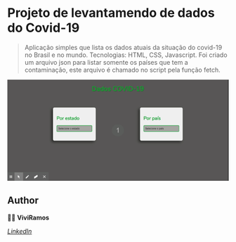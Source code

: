 # Projeto de levantamendo de dados do Covid-19

> Aplicação simples que lista os dados atuais da situação do covid-19 no Brasil e no mundo. 
> Tecnologias: HTML, CSS, Javascript. Foi criado um arquivo json para listar somente os países que tem a contaminação,
este arquivo é chamado no script pela função fetch. 

![](Dados.gif)

## Author 
:woman_technologist: **ViviRamos**

[*LinkedIn*](https://linkedin.com/in/viviane-ramos-luz-346169187)

